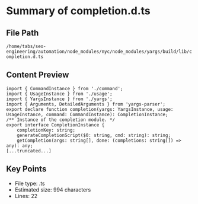 # Summary of completion.d.ts
  
## File Path
`/home/tabs/seo-engineering/automation/node_modules/nyc/node_modules/yargs/build/lib/completion.d.ts`

## Content Preview
```
import { CommandInstance } from './command';
import { UsageInstance } from './usage';
import { YargsInstance } from './yargs';
import { Arguments, DetailedArguments } from 'yargs-parser';
export declare function completion(yargs: YargsInstance, usage: UsageInstance, command: CommandInstance): CompletionInstance;
/** Instance of the completion module. */
export interface CompletionInstance {
    completionKey: string;
    generateCompletionScript($0: string, cmd: string): string;
    getCompletion(args: string[], done: (completions: string[]) => any): any;
[...truncated...]
```

## Key Points
- File type: .ts
- Estimated size: 994 characters
- Lines: 22
